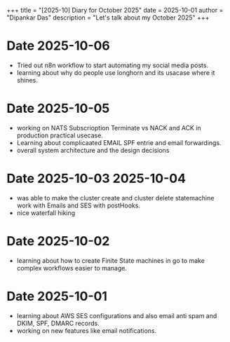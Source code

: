 +++
title = "[2025-10] Diary for October 2025"
date = 2025-10-01
author = "Dipankar Das"
description = "Let's talk about my October 2025"
+++

# Date 2025-10-06
* Tried out n8n workflow to start automating my social media posts.
* learning about why do people use longhorn and its usacase where it shines.

# Date 2025-10-05
* working on NATS Subscrioption Terminate vs NACK and ACK in production practical usecase.
* Learning about complicaated EMAIL SPF entrie and email forwardings.
* overall system architecture and the design decisions

# Date 2025-10-03 2025-10-04
* was able to make the cluster create and cluster delete statemachine work with Emails and SES with postHooks.
* nice waterfall hiking

# Date 2025-10-02
* learning about how to create Finite State machines in go to make complex workflows easier to manage.

# Date 2025-10-01
* learning about AWS SES configurations and also email anti spam and DKIM, SPF, DMARC records.
* working on new features like email notifications.

